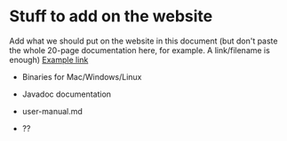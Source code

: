 # Stuff to add on the website

Add what we should put on the website in this document (but don't paste the whole 20-page documentation here, for example. A link/filename is enough)
 [Example link](www.google.com)

* Binaries for Mac/Windows/Linux

* Javadoc documentation

* user-manual.md

* ?? 